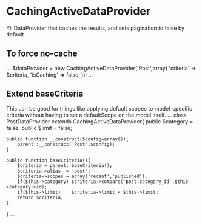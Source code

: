 CachingActiveDataProvider
=========================

Yii DataProvider that caches the results, and sets pagination to false by default

To force no-cache
---------------------
...
$dataProvider = new CachingActiveDataProvider('Post',array(
    'criteria'  => $criteria,
    'isCaching' => false, 
));
...


Extend baseCriteria
---------------------
This can be good for things like applying default scopes to model-specific criteria without having to set a defaultScope
on the model itself.
...
class PostDataProvider extends CachingActiveDataProvider{
    public $category = false;
    public $limit    = false;
    
    public function __construct($config=array()){
        parent::__construct('Post',$config);
    }
    
    public function baseCriteria(){
        $criteria = parent::baseCriteria();
        $criteria->alias  = 'post';
        $criteria->scopes = array('recent','published');
        if($this->category) $criteria->compare('post.category_id',$this->category->id);
        if($this->limit)    $criteria->limit = $this->limit;
        return $criteria;
    }
}
...
